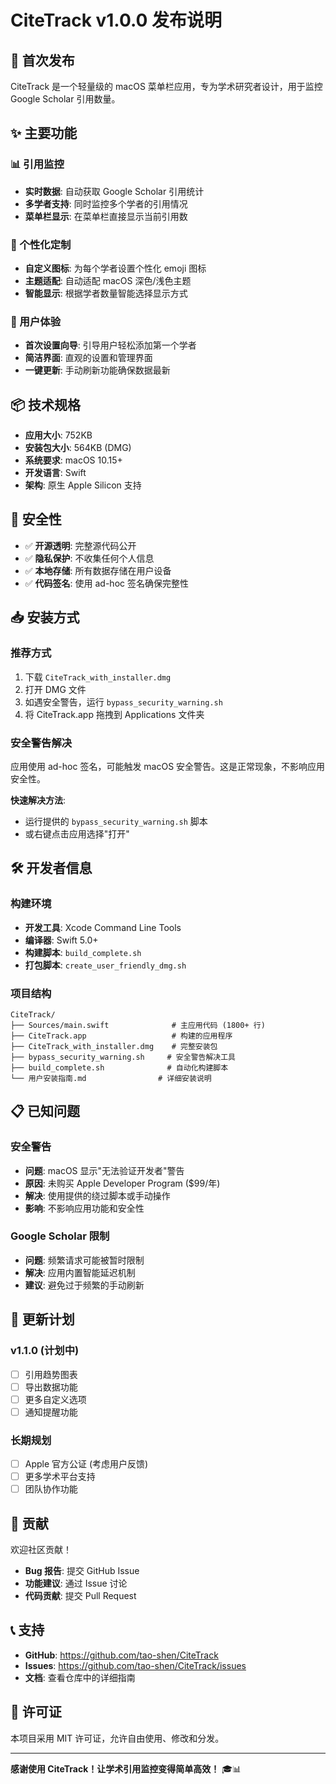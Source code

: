 # CiteTrack v1.0.0 发布说明

## 🎉 首次发布

CiteTrack 是一个轻量级的 macOS 菜单栏应用，专为学术研究者设计，用于监控 Google Scholar 引用数量。

## ✨ 主要功能

### 📊 引用监控
- **实时数据**: 自动获取 Google Scholar 引用统计
- **多学者支持**: 同时监控多个学者的引用情况
- **菜单栏显示**: 在菜单栏直接显示当前引用数

### 🎨 个性化定制
- **自定义图标**: 为每个学者设置个性化 emoji 图标
- **主题适配**: 自动适配 macOS 深色/浅色主题
- **智能显示**: 根据学者数量智能选择显示方式

### 🔧 用户体验
- **首次设置向导**: 引导用户轻松添加第一个学者
- **简洁界面**: 直观的设置和管理界面
- **一键更新**: 手动刷新功能确保数据最新

## 📦 技术规格

- **应用大小**: 752KB
- **安装包大小**: 564KB (DMG)
- **系统要求**: macOS 10.15+
- **开发语言**: Swift
- **架构**: 原生 Apple Silicon 支持

## 🔐 安全性

- ✅ **开源透明**: 完整源代码公开
- ✅ **隐私保护**: 不收集任何个人信息
- ✅ **本地存储**: 所有数据存储在用户设备
- ✅ **代码签名**: 使用 ad-hoc 签名确保完整性

## 📥 安装方式

### 推荐方式
1. 下载 `CiteTrack_with_installer.dmg`
2. 打开 DMG 文件
3. 如遇安全警告，运行 `bypass_security_warning.sh`
4. 将 CiteTrack.app 拖拽到 Applications 文件夹

### 安全警告解决
应用使用 ad-hoc 签名，可能触发 macOS 安全警告。这是正常现象，不影响应用安全性。

**快速解决方法**:
- 运行提供的 `bypass_security_warning.sh` 脚本
- 或右键点击应用选择"打开"

## 🛠️ 开发者信息

### 构建环境
- **开发工具**: Xcode Command Line Tools
- **编译器**: Swift 5.0+
- **构建脚本**: `build_complete.sh`
- **打包脚本**: `create_user_friendly_dmg.sh`

### 项目结构
```
CiteTrack/
├── Sources/main.swift              # 主应用代码 (1800+ 行)
├── CiteTrack.app                   # 构建的应用程序
├── CiteTrack_with_installer.dmg    # 完整安装包
├── bypass_security_warning.sh     # 安全警告解决工具
├── build_complete.sh              # 自动化构建脚本
└── 用户安装指南.md                # 详细安装说明
```

## 📋 已知问题

### 安全警告
- **问题**: macOS 显示"无法验证开发者"警告
- **原因**: 未购买 Apple Developer Program ($99/年)
- **解决**: 使用提供的绕过脚本或手动操作
- **影响**: 不影响应用功能和安全性

### Google Scholar 限制
- **问题**: 频繁请求可能被暂时限制
- **解决**: 应用内置智能延迟机制
- **建议**: 避免过于频繁的手动刷新

## 🔄 更新计划

### v1.1.0 (计划中)
- [ ] 引用趋势图表
- [ ] 导出数据功能
- [ ] 更多自定义选项
- [ ] 通知提醒功能

### 长期规划
- [ ] Apple 官方公证 (考虑用户反馈)
- [ ] 更多学术平台支持
- [ ] 团队协作功能

## 🤝 贡献

欢迎社区贡献！
- **Bug 报告**: 提交 GitHub Issue
- **功能建议**: 通过 Issue 讨论
- **代码贡献**: 提交 Pull Request

## 📞 支持

- **GitHub**: https://github.com/tao-shen/CiteTrack
- **Issues**: https://github.com/tao-shen/CiteTrack/issues
- **文档**: 查看仓库中的详细指南

## 📄 许可证

本项目采用 MIT 许可证，允许自由使用、修改和分发。

---

**感谢使用 CiteTrack！让学术引用监控变得简单高效！** 🎓📊 